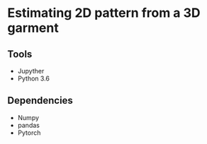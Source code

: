 # Estimating 2D pattern from a 3D garment

## Tools
* Jupyther
* Python 3.6

## Dependencies
* Numpy
* pandas
* Pytorch
